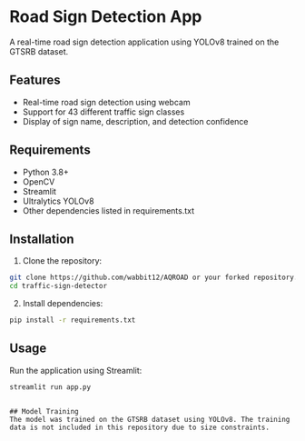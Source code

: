 # Road Sign Detection App

A real-time road sign detection application using YOLOv8 trained on the GTSRB dataset.

## Features
- Real-time road sign detection using webcam
- Support for 43 different traffic sign classes
- Display of sign name, description, and detection confidence

## Requirements
- Python 3.8+
- OpenCV
- Streamlit
- Ultralytics YOLOv8
- Other dependencies listed in requirements.txt

## Installation

1. Clone the repository:
```bash
git clone https://github.com/wabbit12/AQROAD or your forked repository.
cd traffic-sign-detector
```

2. Install dependencies:
```bash
pip install -r requirements.txt
```


## Usage
Run the application using Streamlit:
```bash
streamlit run app.py
```

```

## Model Training
The model was trained on the GTSRB dataset using YOLOv8. The training data is not included in this repository due to size constraints.

